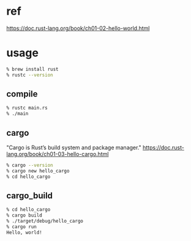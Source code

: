# ref

https://doc.rust-lang.org/book/ch01-02-hello-world.html

# usage

```zsh
% brew install rust
% rustc --version 
```

## compile

```zsh
% rustc main.rs
% ./main
```

## cargo

"Cargo is Rust’s build system and package manager."
https://doc.rust-lang.org/book/ch01-03-hello-cargo.html

```zsh
% cargo --version
% cargo new hello_cargo
% cd hello_cargo
```

## cargo_build

```zsh
% cd hello_cargo
% cargo build
% ./target/debug/hello_cargo
% cargo run
Hello, world!
```
